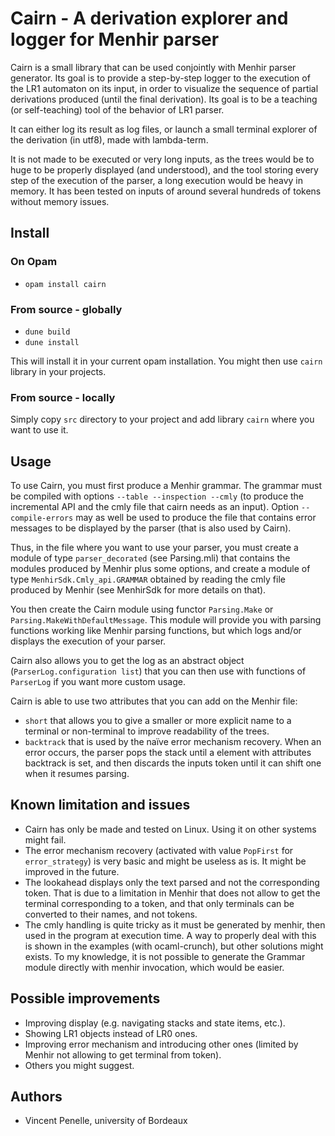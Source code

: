 # Cairn - A derivation explorer and logger for Menhir parser

Cairn is a small library that can be used conjointly with Menhir parser generator.
Its goal is to provide a step-by-step logger to the execution of the LR1 automaton on its input, in order to visualize the sequence of partial derivations produced (until the final derivation).
Its goal is to be a teaching (or self-teaching) tool of the behavior of LR1 parser.

It can either log its result as log files, or launch a small terminal explorer of the derivation (in utf8), made with lambda-term.

It is not made to be executed or very long inputs, as the trees would be to huge to be properly displayed (and understood), and the tool storing every step of the execution of the parser, a long execution would be heavy in memory. It has been tested on inputs of around several hundreds of tokens without memory issues.

## Install

### On Opam

- `opam install cairn`

### From source - globally

- `dune build`
- `dune install`

This will install it in your current opam installation. You might then use `cairn` library in your projects.

### From source - locally

Simply copy `src` directory to your project and add library `cairn` where you want to use it.

## Usage

To use Cairn, you must first produce a Menhir grammar. The grammar must be compiled with options `--table --inspection --cmly` (to produce the incremental API and the cmly file that cairn needs as an input). Option `--compile-errors` may as well be used to produce the file that contains error messages to be displayed by the parser (that is also used by Cairn).

Thus, in the file where you want to use your parser, you must create a module of type `parser_decorated` (see Parsing.mli) that contains the modules produced by Menhir plus some options, and create a module of type `MenhirSdk.Cmly_api.GRAMMAR` obtained by reading the cmly file produced by Menhir (see MenhirSdk for more details on that).

You then create the Cairn module using functor `Parsing.Make` or `Parsing.MakeWithDefaultMessage`.
This module will provide you with parsing functions working like Menhir parsing functions, but which logs and/or displays the execution of your parser.

Cairn also allows you to get the log as an abstract object (`ParserLog.configuration list`) that you can then use with functions of `ParserLog` if you want more custom usage.

Cairn is able to use two attributes that you can add on the Menhir file:

- `short` that allows you to give a smaller or more explicit name to a terminal or non-terminal to improve readability of the trees.
- `backtrack` that is used by the naïve error mechanism recovery. When an error occurs, the parser pops the stack until a element with attributes backtrack is set, and then discards the inputs token until it can shift one when it resumes parsing.

## Known limitation and issues

- Cairn has only be made and tested on Linux. Using it on other systems might fail.
- The error mechanism recovery (activated with value `PopFirst` for `error_strategy`) is very basic and might be useless as is. It might be improved in the future.
- The lookahead displays only the text parsed and not the corresponding token. That is due to a limitation in Menhir that does not allow to get the terminal corresponding to a token, and that only terminals can be converted to their names, and not tokens.
- The cmly handling is quite tricky as it must be generated by menhir, then used in the program at execution time. A way to properly deal with this is shown in the examples (with ocaml-crunch), but other solutions might exists. To my knowledge, it is not possible to generate the Grammar module directly with menhir invocation, which would be easier.

## Possible improvements

- Improving display (e.g. navigating stacks and state items, etc.).
- Showing LR1 objects instead of LR0 ones.
- Improving error mechanism and introducing other ones (limited by Menhir not allowing to get terminal from token).
- Others you might suggest.

## Authors

- Vincent Penelle, university of Bordeaux
